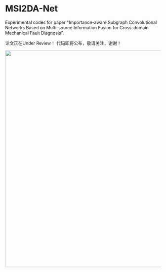 # MSI2DA-Net

Experimental codes for paper "Importance-aware Subgraph Convolutional Networks Based on Multi-source Information Fusion for Cross-domain Mechanical Fault Diagnosis".

论文正在Under Review！ 代码即将公布，敬请关注，谢谢！

<div align=center>
<img src="https://github.com/Polimi-YuYue/MSI2DA-Net/blob/main/Overall%20Framework.png" width="700px">
</div>
